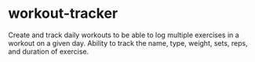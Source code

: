 # workout-tracker
Create and track daily workouts to be able to log multiple exercises in a workout on a given day. Ability to track the name, type, weight, sets, reps, and duration of exercise.
